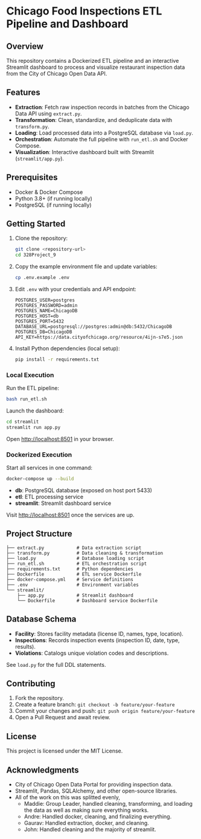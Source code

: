 # Chicago Food Inspections ETL Pipeline and Dashboard

## Overview

This repository contains a Dockerized ETL pipeline and an interactive Streamlit dashboard to process and visualize restaurant inspection data from the City of Chicago Open Data API.

## Features

* **Extraction**: Fetch raw inspection records in batches from the Chicago Data API using `extract.py`.
* **Transformation**: Clean, standardize, and deduplicate data with `transform.py`.
* **Loading**: Load processed data into a PostgreSQL database via `load.py`.
* **Orchestration**: Automate the full pipeline with `run_etl.sh` and Docker Compose.
* **Visualization**: Interactive dashboard built with Streamlit (`streamlit/app.py`).

## Prerequisites

* Docker & Docker Compose
* Python 3.8+ (if running locally)
* PostgreSQL (if running locally)

## Getting Started

1. Clone the repository:

   ```bash
   git clone <repository-url>
   cd 328Project_9
   ```
2. Copy the example environment file and update variables:

   ```bash
   cp .env.example .env
   ```
3. Edit `.env` with your credentials and API endpoint:

   ```text
   POSTGRES_USER=postgres
   POSTGRES_PASSWORD=admin
   POSTGRES_NAME=ChicagoDB
   POSTGRES_HOST=db
   POSTGRES_PORT=5432
   DATABASE_URL=postgresql://postgres:admin@db:5432/ChicagoDB
   POSTGRES_DB=ChicagoDB
   API_KEY=https://data.cityofchicago.org/resource/4ijn-s7e5.json
   ```
4. Install Python dependencies (local setup):

   ```bash
   pip install -r requirements.txt
   ```

### Local Execution

Run the ETL pipeline:

```bash
bash run_etl.sh
```

Launch the dashboard:

```bash
cd streamlit
streamlit run app.py
```

Open [http://localhost:8501](http://localhost:8501) in your browser.

### Dockerized Execution

Start all services in one command:

```bash
docker-compose up --build
```

* **db**: PostgreSQL database (exposed on host port 5433)
* **etl**: ETL processing service
* **streamlit**: Streamlit dashboard service

Visit [http://localhost:8501](http://localhost:8501) once the services are up.

## Project Structure

```
├── extract.py            # Data extraction script
├── transform.py          # Data cleaning & transformation
├── load.py               # Database loading script
├── run_etl.sh            # ETL orchestration script
├── requirements.txt      # Python dependencies
├── Dockerfile            # ETL service Dockerfile
├── docker-compose.yml    # Service definitions
├── .env                  # Environment variables
└── streamlit/
    ├── app.py            # Streamlit dashboard
    └── Dockerfile        # Dashboard service Dockerfile
```

## Database Schema

* **Facility**: Stores facility metadata (license ID, names, type, location).
* **Inspections**: Records inspection events (inspection ID, date, type, results).
* **Violations**: Catalogs unique violation codes and descriptions.

See `load.py` for the full DDL statements.

## Contributing

1. Fork the repository.
2. Create a feature branch: `git checkout -b feature/your-feature`
3. Commit your changes and push: `git push origin feature/your-feature`
4. Open a Pull Request and await review.

## License

This project is licensed under the MIT License.

## Acknowledgments

* City of Chicago Open Data Portal for providing inspection data.
* Streamlit, Pandas, SQLAlchemy, and other open-source libraries.
* All of the work on this was splitted evenly,
    * Maddie: Group Leader, handled cleaning, transforming, and loading the data as well as making sure everything works.
    * Andre: Handled docker, cleaning, and finalizing everything.
    * Gaurav: Handled extraction, docker, and cleaning.
    * John: Handled cleaning and the majority of streamlit.

